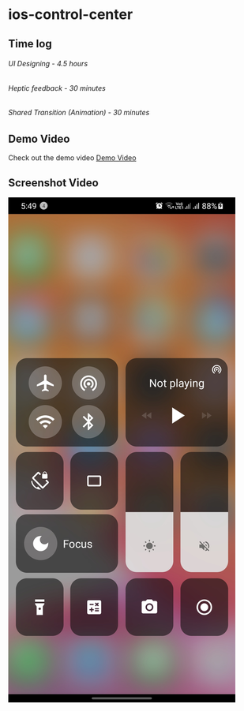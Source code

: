 # ios-control-center

## Time log
###### UI Designing - 4.5 hours
###### Heptic feedback - 30 minutes
###### Shared Transition (Animation) - 30 minutes


## Demo Video
Check out the demo video [Demo Video](https://github.com/daaaniii98/ios-control-center/blob/main/demo.mp4)

## Screenshot Video
![alt Screenshot](https://github.com/daaaniii98/ios-control-center/blob/main/Screenshot.jpg?raw=true)

